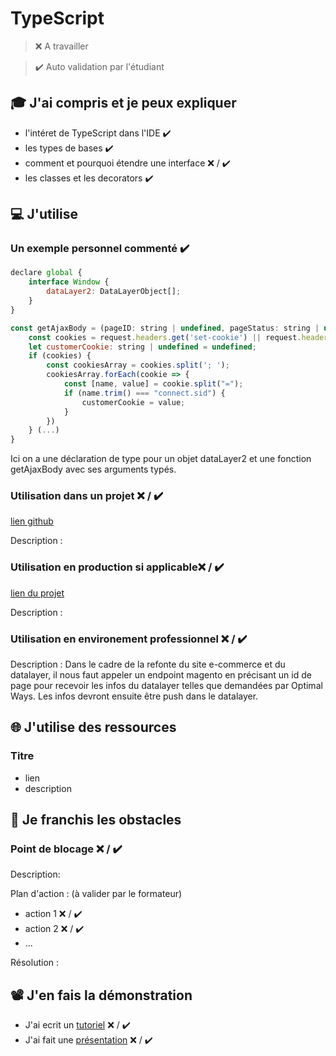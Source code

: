 # TypeScript

> ❌ A travailler

> ✔️ Auto validation par l'étudiant

## 🎓 J'ai compris et je peux expliquer

- l'intéret de TypeScript dans l'IDE ✔️
- les types de bases ✔️
- comment et pourquoi étendre une interface ❌ / ✔️
- les classes et les decorators ✔️

## 💻 J'utilise

### Un exemple personnel commenté ✔️

```js
declare global {
    interface Window {
        dataLayer2: DataLayerObject[];
    }
}

const getAjaxBody = (pageID: string | undefined, pageStatus: string | undefined, request: Request, searchTerm: string | undefined | null): Record<string, any> => {
    const cookies = request.headers.get('set-cookie') || request.headers.get('cookie');
    let customerCookie: string | undefined = undefined;
    if (cookies) {
        const cookiesArray = cookies.split('; ');
        cookiesArray.forEach(cookie => {
            const [name, value] = cookie.split("=");
            if (name.trim() === "connect.sid") {
                customerCookie = value;
            }
        })
    } (...)
}
```
Ici on a une déclaration de type pour un objet dataLayer2 et une fonction getAjaxBody avec ses arguments typés.

### Utilisation dans un projet ❌ / ✔️

[lien github](...)

Description : <!-- TODO: Lien vers dataLayer -->

### Utilisation en production si applicable❌ / ✔️

[lien du projet](...)

Description : <!-- TODO: Lien vers dataLayer -->

### Utilisation en environement professionnel ❌ / ✔️

Description : Dans le cadre de la refonte du site e-commerce et du datalayer, il nous faut appeler un endpoint magento en précisant un id de page pour recevoir les infos du datalayer telles que demandées par Optimal Ways. Les infos devront ensuite être push dans le datalayer.

## 🌐 J'utilise des ressources

### Titre

- lien
- description

## 🚧 Je franchis les obstacles

### Point de blocage ❌ / ✔️

Description:

Plan d'action : (à valider par le formateur)

- action 1 ❌ / ✔️
- action 2 ❌ / ✔️
- ...

Résolution :

## 📽️ J'en fais la démonstration

- J'ai ecrit un [tutoriel](...) ❌ / ✔️ <!-- TODO: Lien vers dataLayer -->
- J'ai fait une [présentation](...) ❌ / ✔️
